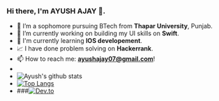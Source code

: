 ### Hi there, I'm AYUSH AJAY 👋.


- 🔭 I’m a sophomore pursuing BTech from **Thapar University**, Punjab.
- 🌱 I’m currently working on building my UI skills on **Swift**.
- 🔭 I'm currently learning __IOS developement__.
- 📈 I have done problem solving on **Hackerrank**.
- 📫 How to reach me: **ayushajay07@gmail.com**!
- 
- ![Ayush's github stats](https://github-readme-stats.vercel.app/api?username=ayushajayy)
- [![Top Langs](https://github-readme-stats.vercel.app/api/top-langs/?username=ayushajayy)](https://github.com/ayushajayy/github-readme-stats)
- ###[![Dev.to](https://github-readme-stats.vercel.app/api/pin/?username=thepracticaldev&repo=dev.to)](https://github.com/thepracticaldev/dev.to)
 
